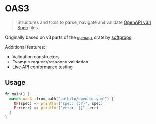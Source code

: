 # OAS3

> Structures and tools to parse, navigate and validate [OpenAPI v3.1 Spec][oas3-spec] files.

Originally based on v3 parts of the [`openapi`](https://crates.io/crates/openapi) crate by [softprops](https://crates.io/users/softprops).

Additional features:

- Validation constructors
- Example request/response validation
- Live API conformance testing

## Usage

```rust
fn main() {
  match oas3::from_path("path/to/openapi.yaml") {
    Ok(spec) => println!("spec: {:?}", spec),
    Err(err) => println!("error: {}", err)
  }
}
```

[oas3-spec]: https://github.com/OAI/OpenAPI-Specification/blob/HEAD/versions/3.1.0.md
